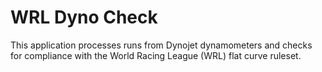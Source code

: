# WRL Dyno Check
This application processes runs from Dynojet dynamometers and checks for compliance with the World Racing League (WRL) flat curve ruleset.